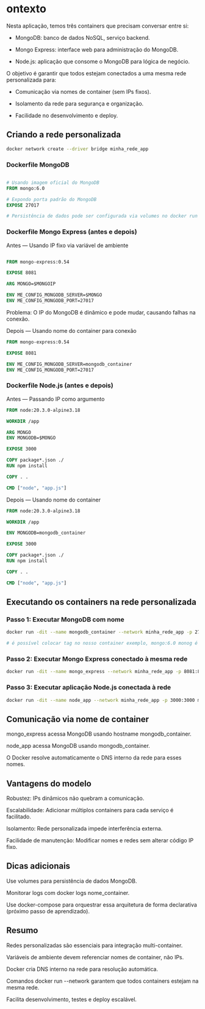 # ontexto

Nesta aplicação, temos três containers que precisam conversar entre si:

- MongoDB: banco de dados NoSQL, serviço backend.

- Mongo Express: interface web para administração do MongoDB.

- Node.js: aplicação que consome o MongoDB para lógica de negócio.

O objetivo é garantir que todos estejam conectados a uma mesma rede personalizada para:

- Comunicação via nomes de container (sem IPs fixos).

- Isolamento da rede para segurança e organização.

- Facilidade no desenvolvimento e deploy.

## Criando a rede personalizada

```bash
docker network create --driver bridge minha_rede_app
```

### Dockerfile MongoDB

```dockerfile

# Usando imagem oficial do MongoDB
FROM mongo:6.0

# Expondo porta padrão do MongoDB
EXPOSE 27017

# Persistência de dados pode ser configurada via volumes no docker run
```

### Dockerfile Mongo Express (antes e depois)

Antes — Usando IP fixo via variável de ambiente

```dockerfile

FROM mongo-express:0.54

EXPOSE 8081

ARG MONGO=$MONGOIP

ENV ME_CONFIG_MONGODB_SERVER=$MONGO
ENV ME_CONFIG_MONGODB_PORT=27017
```
Problema: O IP do MongoDB é dinâmico e pode mudar, causando falhas na conexão.

Depois — Usando nome do container para conexão

```dockerfile
FROM mongo-express:0.54

EXPOSE 8081

ENV ME_CONFIG_MONGODB_SERVER=mongodb_container
ENV ME_CONFIG_MONGODB_PORT=27017
```

### Dockerfile Node.js (antes e depois)

Antes — Passando IP como argumento

```dockerfile
FROM node:20.3.0-alpine3.18

WORKDIR /app

ARG MONGO
ENV MONGODB=$MONGO

EXPOSE 3000

COPY package*.json ./
RUN npm install

COPY . .

CMD ["node", "app.js"]
```

Depois — Usando nome do container

```dockerfile
FROM node:20.3.0-alpine3.18

WORKDIR /app

ENV MONGODB=mongodb_container

EXPOSE 3000

COPY package*.json ./
RUN npm install

COPY . .

CMD ["node", "app.js"]
```

## Executando os containers na rede personalizada

### Passo 1: Executar MongoDB com nome

```bash
docker run -dit --name mongodb_container --network minha_rede_app -p 27017:27017 mongo:6.0

# é possível colocar tag no nosso container exemplo, mongo:6.0 monog é a imagem e o nome da tag é 6.0
```
### Passo 2: Executar Mongo Express conectado à mesma rede

```bash
docker run -dit --name mongo_express --network minha_rede_app -p 8081:8081 mongo-express:0.54
```

### Passo 3: Executar aplicação Node.js conectada à rede


```bash
docker run -dit --name node_app --network minha_rede_app -p 3000:3000 minha_imagem_node
```

## Comunicação via nome de container

mongo_express acessa MongoDB usando hostname mongodb_container.

node_app acessa MongoDB usando mongodb_container.

O Docker resolve automaticamente o DNS interno da rede para esses nomes.

## Vantagens do modelo

Robustez: IPs dinâmicos não quebram a comunicação.

Escalabilidade: Adicionar múltiplos containers para cada serviço é facilitado.

Isolamento: Rede personalizada impede interferência externa.

Facilidade de manutenção: Modificar nomes e redes sem alterar código IP fixo.

## Dicas adicionais

Use volumes para persistência de dados MongoDB.

Monitorar logs com docker logs nome_container.

Use docker-compose para orquestrar essa arquitetura de forma declarativa (próximo passo de aprendizado).

## Resumo

Redes personalizadas são essenciais para integração multi-container.

Variáveis de ambiente devem referenciar nomes de container, não IPs.

Docker cria DNS interno na rede para resolução automática.

Comandos docker run --network garantem que todos containers estejam na mesma rede.

Facilita desenvolvimento, testes e deploy escalável.